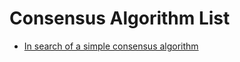 # Consensus Algorithm List

- [In search of a simple consensus algorithm](http://rystsov.info/2017/02/15/simple-consensus.html)
